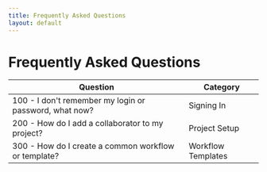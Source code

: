 ```yaml
---
title: Frequently Asked Questions
layout: default
---
```


# Frequently Asked Questions

<table class="table table-hover">
  <thead>
    <tr>
      <th>Question</th>
      <th>Category</th>
    </tr>
  </thead>
  <tbody>
    <tr data-link="100-signing-in" style="cursor:pointer">
      <td>
        100 - I don't remember my login or password, what now?
      </td>
      <td>Signing In</td>
    </tr>
    <tr data-link="200-project-setup" style="cursor:pointer">
      <td>
        200 - How do I add a collaborator to my project?
      </td>
      <td>Project Setup</td>
    </tr>
    <tr data-link="300-workflow-templates" style="cursor:pointer">
      <td>
        300 - How do I create a common workflow or template?
      </td>
      <td>Workflow Templates</td>
    </tr>
  </tbody>
</table>
